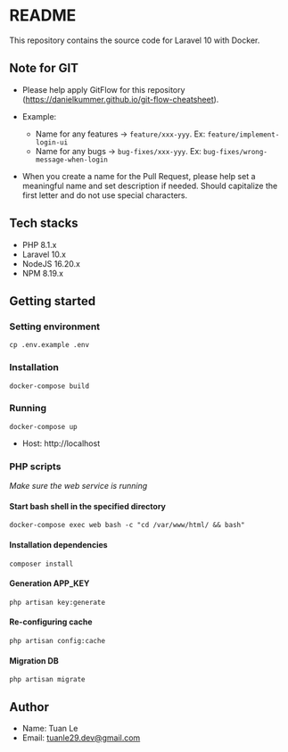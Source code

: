 # README #
This repository contains the source code for Laravel 10 with Docker.

## Note for GIT
* Please help apply GitFlow for this repository (https://danielkummer.github.io/git-flow-cheatsheet).
* Example:
  - Name for any features -> `feature/xxx-yyy`. Ex: `feature/implement-login-ui`
  - Name for any bugs -> `bug-fixes/xxx-yyy`. Ex: `bug-fixes/wrong-message-when-login`

* When you create a name for the Pull Request, please help set a meaningful name and set description if needed. Should capitalize the first letter and do not use special characters.

## Tech stacks
- PHP 8.1.x
- Laravel 10.x
- NodeJS 16.20.x
- NPM 8.19.x

## Getting started

### Setting environment
```
cp .env.example .env
```

### Installation
```
docker-compose build
```

### Running
```
docker-compose up
```

- Host: http://localhost

### PHP scripts
_Make sure the web service is running_

#### Start bash shell in the specified directory
```
docker-compose exec web bash -c "cd /var/www/html/ && bash"
```

#### Installation dependencies
```
composer install
```

#### Generation APP_KEY
```
php artisan key:generate
```

#### Re-configuring cache
```
php artisan config:cache
```

#### Migration DB
```
php artisan migrate
```

## Author
* Name: Tuan Le
* Email: tuanle29.dev@gmail.com
